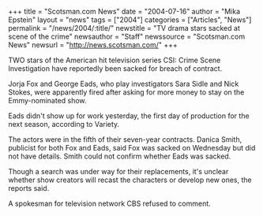 +++
title = "Scotsman.com News"
date = "2004-07-16"
author = "Mika Epstein"
layout = "news"
tags = ["2004"]
categories = ["Articles", "News"]
permalink = "/news/2004/:title/"
newstitle = "TV drama stars sacked at scene of the crime"
newsauthor = "Staff"
newssource = "Scotsman.com News"
newsurl = "http://news.scotsman.com/"
+++

TWO stars of the American hit television series CSI: Crime Scene Investigation have reportedly been sacked for breach of contract. 

Jorja Fox and George Eads, who play investigators Sara Sidle and Nick Stokes, were apparently fired after asking for more money to stay on the Emmy-nominated show. 

Eads didn't show up for work yesterday, the first day of production for the next season, according to Variety. 

The actors were in the fifth of their seven-year contracts. Danica Smith, publicist for both Fox and Eads, said Fox was sacked on Wednesday but did not have details. Smith could not confirm whether Eads was sacked. 

Though a search was under way for their replacements, it's unclear whether show creators will recast the characters or develop new ones, the reports said. 

A spokesman for television network CBS refused to comment.

